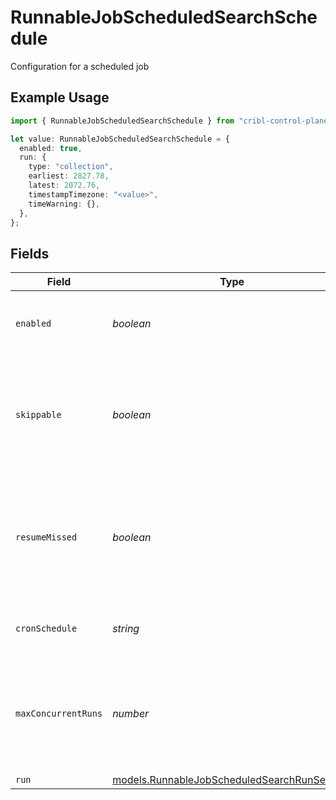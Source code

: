# RunnableJobScheduledSearchSchedule

Configuration for a scheduled job

## Example Usage

```typescript
import { RunnableJobScheduledSearchSchedule } from "cribl-control-plane/models";

let value: RunnableJobScheduledSearchSchedule = {
  enabled: true,
  run: {
    type: "collection",
    earliest: 2827.78,
    latest: 2072.76,
    timestampTimezone: "<value>",
    timeWarning: {},
  },
};
```

## Fields

| Field                                                                                                     | Type                                                                                                      | Required                                                                                                  | Description                                                                                               |
| --------------------------------------------------------------------------------------------------------- | --------------------------------------------------------------------------------------------------------- | --------------------------------------------------------------------------------------------------------- | --------------------------------------------------------------------------------------------------------- |
| `enabled`                                                                                                 | *boolean*                                                                                                 | :heavy_minus_sign:                                                                                        | Enable to configure scheduling for this Collector                                                         |
| `skippable`                                                                                               | *boolean*                                                                                                 | :heavy_minus_sign:                                                                                        | Skippable jobs can be delayed, up to their next run time, if the system is hitting concurrency limits     |
| `resumeMissed`                                                                                            | *boolean*                                                                                                 | :heavy_minus_sign:                                                                                        | If Stream Leader (or single instance) restarts, run all missed jobs according to their original schedules |
| `cronSchedule`                                                                                            | *string*                                                                                                  | :heavy_minus_sign:                                                                                        | A cron schedule on which to run this job                                                                  |
| `maxConcurrentRuns`                                                                                       | *number*                                                                                                  | :heavy_minus_sign:                                                                                        | The maximum number of instances of this scheduled job that may be running at any time                     |
| `run`                                                                                                     | [models.RunnableJobScheduledSearchRunSettings](../models/runnablejobscheduledsearchrunsettings.md)        | :heavy_minus_sign:                                                                                        | N/A                                                                                                       |
